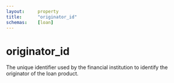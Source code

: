 ```yaml
---
layout:		property  
title:		"originator_id"  
schemas:	[loan]  
---
```


# originator_id

The unique identifier used by the financial institution to identify the originator of the loan product.